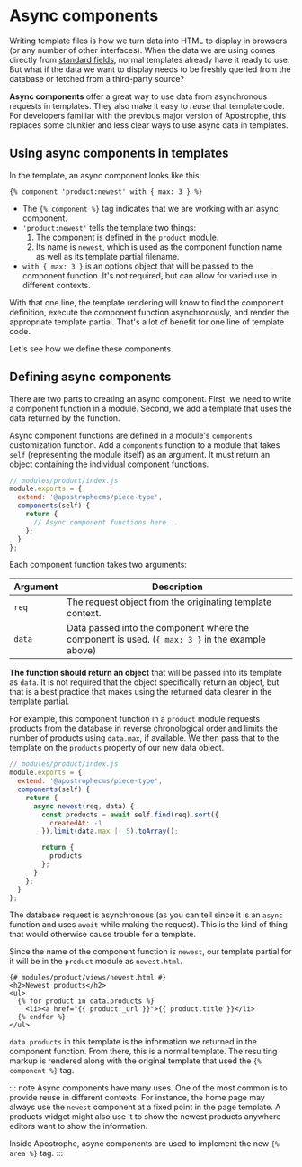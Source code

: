 # Async components

Writing template files is how we turn data into HTML to display in browsers (or any number of other interfaces). When the data we are using comes directly from [standard fields](/reference/field-types), normal templates already have it ready to use. But what if the data we want to display needs to be freshly queried from the database or fetched from a third-party source?

**Async components** offer a great way to use data from asynchronous requests in templates. They also make it easy to *reuse* that template code. For developers familiar with the previous major version of Apostrophe, this replaces some clunkier and less clear ways to use async data in templates.

## Using async components in templates

In the template, an async component looks like this:

```django
{% component 'product:newest' with { max: 3 } %}
```

- The `{% component %}` tag indicates that we are working with an async component.
- `'product:newest'` tells the template two things:
  1. The component is defined in the `product` module.
  2. Its name is `newest`, which is used as the component function name as well as its template partial filename.
- `with { max: 3 }` is an options object that will be passed to the component function. It's not required, but can allow for varied use in different contexts.

With that one line, the template rendering will know to find the component definition, execute the component function asynchronously, and render the appropriate template partial. That's a lot of benefit for one line of template code.

Let's see how we define these components.

## Defining async components

There are two parts to creating an async component. First, we need to write a component function in a module. Second, we add a template that uses the data returned by the function.

Async component functions are defined in a module's `components` customization function. Add a `components` function to a module that takes `self` (representing the module itself) as an argument. It must return an object containing the individual component functions.

```js
// modules/product/index.js
module.exports = {
  extend: '@apostrophecms/piece-type',
  components(self) {
    return {
      // Async component functions here...
    };
  }
};
```

Each component function takes two arguments:

| Argument | Description |
| ------- | ------- |
| `req` | The request object from the originating template context. |
| `data` | Data passed into the component where the component is used. (`{ max: 3 }` in the example above) |

**The function should return an object** that will be passed into its template as `data`. It is not required that the object specifically return an object, but that is a best practice that makes using the returned data clearer in the template partial.

For example, this component function in a `product` module requests products from the database in reverse chronological order and limits the number of products using `data.max`, if available. We then pass that to the template on the `products` property of our new data object.

```js
// modules/product/index.js
module.exports = {
  extend: '@apostrophecms/piece-type',
  components(self) {
    return {
      async newest(req, data) {
        const products = await self.find(req).sort({
          createdAt: -1
        }).limit(data.max || 5).toArray();

        return {
          products
        };
      }
    };
  }
};
```

The database request is asynchronous (as you can tell since it is an `async` function and uses `await` while making the request). This is the kind of thing that would otherwise cause trouble for a template.

Since the name of the component function is `newest`, our template partial for it will be in the `product` module as `newest.html`.

```django
{# modules/product/views/newest.html #}
<h2>Newest products</h2>
<ul>
  {% for product in data.products %}
    <li><a href="{{ product._url }}">{{ product.title }}</li>
  {% endfor %}
</ul>
```

`data.products` in this template is the information we returned in the component function. From there, this is a normal template. The resulting markup is rendered along with the original template that used the `{% component %}` tag.

::: note
Async components have many uses. One of the most common is to provide reuse in different contexts. For instance, the home page may always use the `newest` component at a fixed point in the page template. A products widget might also use it to show the newest products anywhere editors want to show the information.

Inside Apostrophe, async components are used to implement the new `{% area %}` tag.
:::
